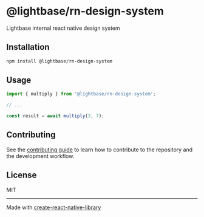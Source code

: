 # @lightbase/rn-design-system

Lightbase internal react native design system

## Installation

```sh
npm install @lightbase/rn-design-system
```

## Usage

```js
import { multiply } from '@lightbase/rn-design-system';

// ...

const result = await multiply(3, 7);
```

## Contributing

See the [contributing guide](CONTRIBUTING.md) to learn how to contribute to the repository and the development workflow.

## License

MIT

---

Made with [create-react-native-library](https://github.com/callstack/react-native-builder-bob)
